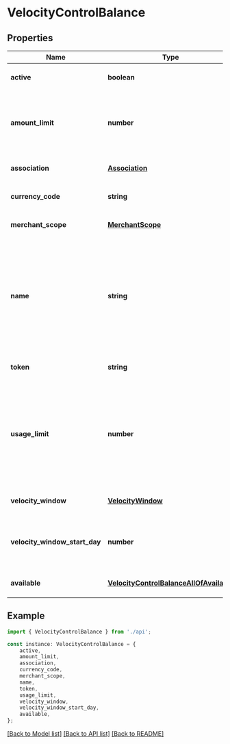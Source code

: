 # VelocityControlBalance


## Properties

Name | Type | Description | Notes
------------ | ------------- | ------------- | -------------
**active** | **boolean** | Indicates whether the velocity control is active. | [optional] [default to false]
**amount_limit** | **number** | Maximum monetary sum that can be cleared within the time period defined by velocity period. | [default to undefined]
**association** | [**Association**](Association.md) |  | [optional] [default to undefined]
**currency_code** | **string** | Three-character ISO 4217 currency code. | [default to undefined]
**merchant_scope** | [**MerchantScope**](MerchantScope.md) |  | [optional] [default to undefined]
**name** | **string** | Description of how the velocity control restricts spending. For example, \&quot;Max spend of $500 per day\&quot; or \&quot;Max spend of $5000 per month for non-exempt employees\&quot;. | [optional] [default to undefined]
**token** | **string** | Unique identifier of the velocity control. | [optional] [default to undefined]
**usage_limit** | **number** | Maximum number of times a card can be used within the time period defined by the &#x60;velocity_window&#x60; field.  Leave &#x60;null&#x60; to indicate that the card can be used an unlimited number of times. | [optional] [default to undefined]
**velocity_window** | [**VelocityWindow**](VelocityWindow.md) |  | [optional] [default to undefined]
**velocity_window_start_day** | **number** | Start day of the velocity window defined by the &#x60;velocity_window&#x60; field. Default value is &#x60;1&#x60; | [optional] [default to undefined]
**available** | [**VelocityControlBalanceAllOfAvailable**](VelocityControlBalanceAllOfAvailable.md) |  | [optional] [default to undefined]

## Example

```typescript
import { VelocityControlBalance } from './api';

const instance: VelocityControlBalance = {
    active,
    amount_limit,
    association,
    currency_code,
    merchant_scope,
    name,
    token,
    usage_limit,
    velocity_window,
    velocity_window_start_day,
    available,
};
```

[[Back to Model list]](../README.md#documentation-for-models) [[Back to API list]](../README.md#documentation-for-api-endpoints) [[Back to README]](../README.md)
